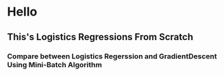 # Hello
## This's Logistics Regressions From Scratch 
### Compare between Logistics Regerssion and GradientDescent Using Mini-Batch Algorithm
